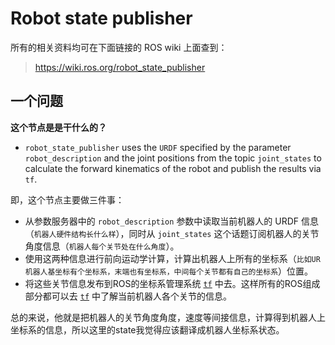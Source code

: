 # Robot state publisher

所有的相关资料均可在下面链接的 ROS wiki 上面查到：
> https://wiki.ros.org/robot_state_publisher

## 一个问题
**这个节点是是干什么的？**
- `robot_state_publisher` uses the `URDF` specified by the parameter `robot_description` and the joint positions from the topic `joint_states` to calculate the forward kinematics of the robot and publish the results via `tf`. 

即，这个节点主要做三件事：
- 从参数服务器中的 `robot_description` 参数中读取当前机器人的 URDF 信息 （`机器人硬件结构长什么样`），同时从 `joint_states` 这个话题订阅机器人的关节角度信息（`机器人每个关节处在什么角度`）。
- 使用这两种信息进行前向运动学计算，计算出机器人上所有的坐标系（`比如UR机器人基坐标有个坐标系，末端也有坐标系，中间每个关节都有自己的坐标系`）位置。
- 将这些关节信息发布到ROS的坐标系管理系统 [`tf`](../concepts/tf.md) 中去。这样所有的ROS组成部分都可以去 [`tf`](../concepts/tf.md)  中了解当前机器人各个关节的信息。

总的来说，他就是把机器人的关节角度角度，速度等间接信息，计算得到机器人上坐标系的信息，所以这里的state我觉得应该翻译成机器人坐标系状态。